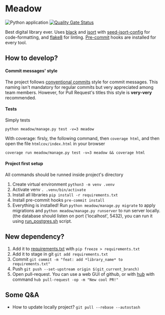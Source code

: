 # Meadow
![Python application](https://github.com/digital-gachilib/meadow/workflows/Python%20application/badge.svg)
[![Quality Gate Status](https://sonarcloud.io/api/project_badges/measure?project=digital-gachilib_meadow&metric=alert_status)](https://sonarcloud.io/dashboard?id=digital-gachilib_meadow)

Best digital library ever. Uses [black](https://github.com/psf/black) and [isort](https://github.com/timothycrosley/isort) with [seed-isort-config](https://github.com/asottile/seed-isort-config) for code-formatting, and [flake8](http://flake8.pycqa.org/en/latest/) for linting. [Pre-commit](https://pre-commit.com) hooks are installed for every tool.

## How to develop?

#### Commit messages' style
The project follows [conventional commits](https://www.conventionalcommits.org/en/v1.0.0-beta.2/) style for commit messages.
This naming isn't mandatory for regular commits but very appreciated among team members. However, for Pull Request's titles this style is **very-very** recommended.


#### Tests
Simply tests
```
python meadow/manage.py test -v=3 meadow
```

With coverage: firsly, the following command, then `coverage html`, and then open the file `htmlcov/index.html` in your browser
```
coverage run meadow/manage.py test -v=3 meadow && coverage html
```

#### Project first setup
All commands should be runned inside project's directory

1. Create virtual environment
`python3 -m venv .venv`
2. Activate venv
`. .venv/bin/activate`
3. Install all libraries
`pip install -r requirements.txt`
4. Install pre-commit hooks
`pre-commit install`
5. Everything is installed! Run `python meadow/manage.py migrate` to apply migrations and `python meadow/manage.py runserver` to run server locally. (the database should listen on port ('localhost', 5432), you can run it using [run_postgres.sh](init.d/run_postgres.sh) script.

## New dependency?

1. Add it to [requirements.txt](requirements.txt) with `pip freeze > requirements.txt`
2. Add it to stage in git
`git add requirements.txt`
3. Commit
`git commit -m "feat: add *library_name* to requirements.txt"`
4. Push
`git push --set-upstream origin $(git_current_branch)`
5. Open pull-request. You can use a web GUI of github, or with [hub](https://hub.github.com) with command `hub pull-request -op -m "New cool PR!"`

## Some Q&A

* How to update locally project?
`git pull --rebase --autostash`
